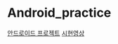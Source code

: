# Android_practice
[안드로이드 프로젝트](https://swgitlab.yonsei.ac.kr/aleum-i/momokey)
[시현영상](https://www.youtube.com/shorts/v0X5WpLzflM)
